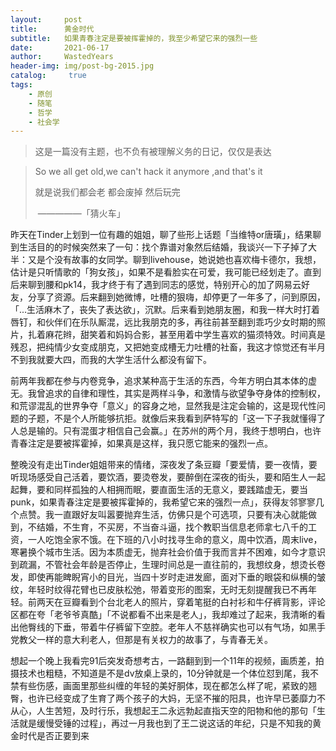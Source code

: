```yaml
---
layout:     post
title:      黄金时代
subtitle:   如果青春注定是要被挥霍掉的，我至少希望它来的强烈一些
date:       2021-06-17
author:     WastedYears
header-img: img/post-bg-2015.jpg
catalog: 	 true
tags:
    - 原创
    - 随笔
    - 哲学
    - 社会学
---
```


> 这是一篇没有主题，也不负有被理解义务的日记，仅仅是表达

> So we all get old,we can't hack it anymore ,and that's it
>
> 就是说我们都会老 都会废掉 然后玩完
>
> ​                                                          —————「猜火车」

昨天在Tinder上划到一位有趣的姐姐，聊了些形上话题「当维特or唐璜」，结果聊到生活目的的时候突然来了一句：找个靠谱对象然后结婚，我谈兴一下子掉了大半：又是个没有故事的女同学。聊到livehouse，她说她也喜欢梅卡德尔，我想，估计是只听情歌的「狗女孩」，如果不是看脸实在可爱，我可能已经划走了。直到后来聊到腰和pk14，我才终于有了遇到同志的感觉，特别开心的加了网易云好友，分享了资源。后来翻到她微博，吐槽的狠嗨，却停更了一年多了，问到原因，「...生活麻木了，丧失了表达欲」，沉默。后来看到她朋友圈，和我一样大时打着唇钉，和伙伴们在乐队厮混，远比我朋克的多，再往前甚至翻到乖巧少女时期的照片，扎着麻花辫，甜笑着和妈妈合影，甚至用着中学生喜欢的猫须特效。时间真是残忍，把纯情少女变成朋克，又把她变成槽无力吐槽的社畜，我这才惊觉还有半月不到我就要大四，而我的大学生活什么都没有留下。

前两年我都在参与内卷竞争，追求某种高于生活的东西，今年方明白其本体的虚无。我曾追求的自律和理性，其实是两样斗争，和激情与欲望争夺身体的控制权，和荒谬混乱的世界争夺「意义」的容身之地，显然我是注定会输的，这是现代性问题的子题，不是个人所能够抗拒。就像后来我看到萨特写的「这一下子我就懂得了人总是输的。只有混蛋才相信自己会赢。」在苏州的两个月，我终于想明白，也许青春注定是要被挥霍掉，如果真是这样，我只愿它能来的强烈一点。

整晚没有走出Tinder姐姐带来的情绪，深夜发了条豆瓣「要爱情，要一夜情，要听现场感受自己活着，要饮酒，要烫卷发，要醉倒在深夜的街头，要和陌生人一起起舞，要和同样孤独的人相拥而眠，要直面生活的无意义，要践踏虚无，要当punk，如果青春注定是要被挥霍掉的，我希望它来的强烈一点」，获得友邻寥寥几个点赞。我一直跟好友叫嚣要抛弃生活，仿佛只是个可选项，只要有决心就能做到，不结婚，不生育，不买房，不当奋斗逼，找个教职当信息老师拿七八千的工资，一人吃饱全家不饿。在下班的八小时找寻生命的意义，周中饮酒，周末live，寒暑换个城市生活。因为本质虚无，抛弃社会价值于我而言并不困难，如今才意识到疏漏，不管社会年龄是否停止，生理时间总是一直往前的，我想纹身，想烫长卷发，即使再能睥睨宵小的目光，当四十岁时走进发廊，面对下垂的眼袋和纵横的皱纹，年轻时纹得花臂也已皮肤松弛，带着变形的图案，无时无刻提醒我已不再年轻。前两天在豆瓣看到个台北老人的照片，穿着笔挺的白衬衫和牛仔裤背影，评论区都在夸「老爷爷真酷」「不说都看不出来是老人」，我却难过了起来，我清晰的看出他臀线的下垂，带着牛仔裤留下空腔。老年人不慈祥确实也可以有气场，如黑手党教父一样的意大利老人，但那是有关权力的故事了，与青春无关。

想起一个晚上我看完91后突发奇想考古，一路翻到到一个11年的视频，画质差，拍摄技术也粗糙，不知道是不是dv放桌上录的，10分钟就是一个体位怼到尾，我不禁有些伤感，画面里那些纠缠的年轻的美好胴体，现在都怎么样了呢，紧致的翘臀，也许已经变成了生育了两个孩子的大妈，无坚不摧的阳具，也许早已萎靡力不从心，人生苦短，及时行乐，我想起王二永远勃起直指天空的阳物和他的那句「生活就是缓慢受锤的过程」，再过一月我也到了王二说这话的年纪，只是不知我的黄金时代是否正要到来

